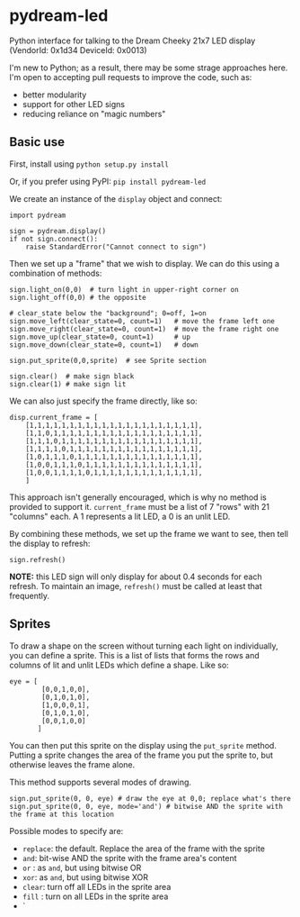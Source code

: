 pydream-led
===========

Python interface for talking to the Dream Cheeky 21x7 LED display (VendorId: 0x1d34 DeviceId: 0x0013)

I'm new to Python; as a result, there may be some strage approaches here. I'm
open to accepting pull requests to improve the code, such as:

* better modularity
* support for other LED signs
* reducing reliance on "magic numbers"

Basic use
---------

First, install using `python setup.py install`

Or, if you prefer using PyPI: `pip install pydream-led`

We create an instance of the `display` object and connect:

	import pydream

	sign = pydream.display()
	if not sign.connect():
		raise StandardError("Cannot connect to sign")

Then we set up a "frame" that we wish to display. We can do this using a combination of methods:

	sign.light_on(0,0)  # turn light in upper-right corner on
	sign.light_off(0,0) # the opposite
	
	# clear_state below the "background"; 0=off, 1=on
	sign.move_left(clear_state=0, count=1)   # move the frame left one
	sign.move_right(clear_state=0, count=1)  # move the frame right one
	sign.move_up(clear_state=0, count=1)     # up
	sign.move_down(clear_state=0, count=1)   # down

	sign.put_sprite(0,0,sprite)  # see Sprite section

	sign.clear()  # make sign black
	sign.clear(1) # make sign lit

We can also just specify the frame directly, like so:
	
	disp.current_frame = [
		[1,1,1,1,1,1,1,1,1,1,1,1,1,1,1,1,1,1,1,1,1],
		[1,1,0,1,1,1,1,1,1,1,1,1,1,1,1,1,1,1,1,1,1],
		[1,1,1,0,1,1,1,1,1,1,1,1,1,1,1,1,1,1,1,1,1],
		[1,1,1,1,0,1,1,1,1,1,1,1,1,1,1,1,1,1,1,1,1],
		[1,0,1,1,1,0,1,1,1,1,1,1,1,1,1,1,1,1,1,1,1],
		[1,0,0,1,1,1,0,1,1,1,1,1,1,1,1,1,1,1,1,1,1],
		[1,0,0,1,1,1,1,0,1,1,1,1,1,1,1,1,1,1,1,1,1],
		]

This approach isn't generally encouraged, which is why no method is provided
to support it. `current_frame` must be a list of 7 "rows" with 21 "columns"
each. A 1 represents a lit LED, a 0 is an unlit LED.

By combining these methods, we set up the frame we want to see, then tell the
display to refresh:

	sign.refresh()

**NOTE:** this LED sign will only display for about 0.4 seconds for each 
refresh. To maintain an image, `refresh()` must be called at least that 
frequently.

Sprites
-------

To draw a shape on the screen without turning each light on individually,
you can define a sprite. This is a list of lists that forms the rows and
columns of lit and unlit LEDs which define a shape. Like so:

	eye = [
	    	[0,0,1,0,0],
		    [0,1,0,1,0],
		    [1,0,0,0,1],
		    [0,1,0,1,0],
		    [0,0,1,0,0]
		   ]

You can then put this sprite on the display using the `put_sprite` method.
Putting a sprite changes the area of the frame you put the sprite to, but
otherwise leaves the frame alone.

This method supports several modes of drawing.

	sign.put_sprite(0, 0, eye) # draw the eye at 0,0; replace what's there
	sign.put_sprite(0, 0, eye, mode='and') # bitwise AND the sprite with the frame at this location

Possible modes to specify are:

- `replace`: the default. Replace the area of the frame with the sprite
- `and`: bit-wise AND the sprite with the frame area's content
- `or` : as `and`, but using bitwise OR
- `xor`: as `and`, but using bitwise XOR
- `clear`: turn off all LEDs in the sprite area
- `fill` : turn on all LEDs in the sprite area
- `
